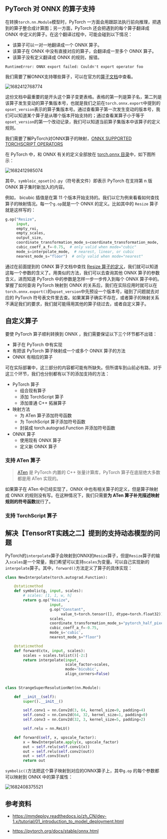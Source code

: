 ## PyTorch 对 ONNX 的算子支持

在转换`torch.nn.Module`模型时，PyTorch 一方面会用跟踪法执行前向推理，把遇到的算子整合成计算图；另一方面，PyTorch 还会把遇到的每个算子翻译成 ONNX 中定义的算子。在这个翻译过程中，可能会碰到以下情况：

- 该算子可以一对一地翻译成一个 ONNX 算子。
- 该算子在 ONNX 中没有直接对应的算子，会翻译成一至多个 ONNX 算子。
- 该算子没有定义翻译成 ONNX 的规则，报错。

```
RuntimeError: ONNX export failed: Couldn't export operator foo
```

我们需要了解ONNX支持哪些算子，可以在官方的[算子文档](https://github.com/onnx/onnx/blob/main/docs/Operators.md)中查看。

![1682412768774](C:\Users\宋伟清\AppData\Roaming\Typora\typora-user-images\1682412768774.png)

这份文档中最重要的是开头这个算子变更表格。表格的第一列是算子名，第二列是该算子发生变动的算子集版本号，也就是我们之前在`torch.onnx.export`中提到的`opset_version`表示的算子集版本号。通过查看算子第一次发生变动的版本号，我们可以知道某个算子是从哪个版本开始支持的；通过查看某算子小于等于`opset_version`的第一个改动记录，我们可以知道当前算子集版本中该算子的定义规则。

我们需要了解PyTorch对ONNX算子的映射，[ONNX SUPPORTED TORCHSCRIPT OPERATORS](https://pytorch.org/docs/stable/onnx_supported_aten_ops.html)

在 PyTorch 中，和 ONNX 有关的定义全部放在 [torch.onnx 目录](https://github.com/pytorch/pytorch/tree/master/torch/onnx)中，如下图所示：

![1682412985074](C:\Users\宋伟清\AppData\Roaming\Typora\typora-user-images\1682412985074.png)

其中，`symbloic_opset{n}.py`（符号表文件）即表示 PyTorch 在支持第 n 版 ONNX 算子集时新加入的内容。

例如， bicubic 插值是在第 11 个版本开始支持的。我们以它为例来看看如何查找算子的映射情况。每一个`g.op`就是一个 ONNX 的定义。比如其中的 `Resize` 算子就是这样写的：

```python
g.op("Resize",
     input,
     empty_roi,
     empty_scales,
     output_size,
     coordinate_transformation_mode_s=coordinate_transformation_mode,
     cubic_coeff_a_f=-0.75,  # only valid when mode="cubic"
     mode_s=interpolate_mode,  # nearest, linear, or cubic
     nearest_mode_s="floor")  # only valid when mode="nearest"
```

通过在前面提到的 ONNX 算子文档中查找 [Resize 算子的定义](https://github.com/onnx/onnx/blob/main/docs/Operators.md#resize)，我们就可以知道这每一个参数的含义了。用类似的方法，我们可以去查询其他 ONNX 算子的参数含义，进而知道 PyTorch 中的参数是怎样一步一步传入到每个 ONNX 算子中的。 掌握了如何查询 PyTorch 映射到 ONNX 的关系后，我们在实际应用时就可以在 `torch.onnx.export()`的`opset_version`中先预设一个版本号，碰到了问题就去对应的 PyTorch 符号表文件里去查。如果某算子确实不存在，或者算子的映射关系不满足我们的要求，我们就可能得用其他的算子绕过去，或者自定义算子。





## 自定义算子

要使 PyTorch 算子顺利转换到 ONNX ，我们需要保证以下三个环节都不出错：

- 算子在 PyTorch 中有实现
- 有把该 PyTorch 算子映射成一个或多个 ONNX 算子的方法
- ONNX 有相应的算子

可在实际部署中，这三部分的内容都可能有所缺失。但所谓车到山前必有路，对于这三个环节，我们也分别都有以下的添加支持的方法：

- PyTorch 算子
  - 组合现有算子
  - 添加 TorchScript 算子
  - 添加普通 C++ 拓展算子
- 映射方法
  - 为 ATen 算子添加符号函数
  - 为 TorchScript 算子添加符号函数
  - 封装成 torch.autograd.Function 并添加符号函数
- ONNX 算子
  - 使用现有 ONNX 算子
  - 定义新 ONNX 算子



### 支持 ATen 算子

> [ATen](https://pytorch.org/cppdocs/#aten) 是 PyTorch 内置的 C++ 张量计算库，PyTorch 算子在底层绝大多数都是用 ATen 实现的。

如果算子在 ATen 中已经实现了，ONNX 中也有相关算子的定义，但是算子映射成 ONNX 的规则没有写。在这种情况下，我们只需要**为 ATen 算子补充描述映射规则的符号函数**就行了。





### 支持 TorchScript 算子





## 解决【TensorRT实践之二】提到的支持动态模型的问题

PyTorch的`interpolate`算子会映射到ONNX的`Resize`算子，但是`Resize`算子的输入`scales`是一个常量，我们希望可以支持`scales`为变量。可以自己实现新的`interpolate`算子。其中，`forward()`方法定义了算子的具体实现：

```python
class NewInterpolate(torch.autograd.Function):

    @staticmethod
    def symbolic(g, input, scales):
        # scales: [1, 1, w, h]
        return g.op("Resize",
                    input,
                    g.op("Constant",
                         value_t=torch.tensor([], dtype=torch.float32)),
                    scales,
                    coordinate_transformation_mode_s="pytorch_half_pixel",
                    cubic_coeff_a_f=-0.75,
                    mode_s='cubic',
                    nearest_mode_s="floor")

    @staticmethod
    def forward(ctx, input, scales):
        scales = scales.tolist()[-2:]
        return interpolate(input,
                           scale_factor=scales,
                           mode='bicubic',
                           align_corners=False)
    
    
class StrangeSuperResolutionNet(nn.Module):

    def __init__(self):
        super().__init__()

        self.conv1 = nn.Conv2d(3, 64, kernel_size=9, padding=4)
        self.conv2 = nn.Conv2d(64, 32, kernel_size=1, padding=0)
        self.conv3 = nn.Conv2d(32, 3, kernel_size=5, padding=2)

        self.relu = nn.ReLU()

    def forward(self, x, upscale_factor):
        x = NewInterpolate.apply(x, upscale_factor)
        out = self.relu(self.conv1(x))
        out = self.relu(self.conv2(out))
        out = self.conv3(out)
        return out
```

`symbolic()`方法把这个算子映射到对应的ONNX算子上，其中`g.op` 的每个参数都可以映射到 ONNX 中的算子属性：

![1682408375521](C:\Users\宋伟清\AppData\Roaming\Typora\typora-user-images\1682408375521.png)







## 参考资料

- https://mmdeploy.readthedocs.io/zh_CN/dev-1.x/tutorial/01_introduction_to_model_deployment.html

- https://pytorch.org/docs/stable/onnx.html